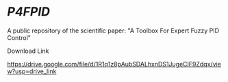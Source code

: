 # _P4FPID_
A public repository of the scientific paper: "A Toolbox For Expert Fuzzy PID Control"

Download Link

https://drive.google.com/file/d/1R1q1z8pAubSDALhxnDS1JugeCIF9Zdqx/view?usp=drive_link



